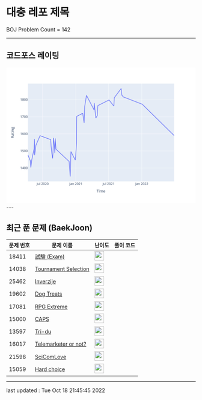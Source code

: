 # 대충 레포 제목

BOJ Problem Count = 142

---

## 코드포스 레이팅
[![Rating Graph](./cfStats.svg)](https://github.com/ingyu1008/Algorithm-Problem-Solving/blob/master/cfStats.html)---

## 최근 푼 문제 (BaekJoon)
| 문제 번호 | 문제 이름 | 난이도 | 풀이 코드 |
| --- | --- | --- | --- |
| 18411 | [試験 (Exam)](https://www.acmicpc.net/problem/18411) | <img height="25px" width="25px=" src="https://static.solved.ac/tier_small/2.svg"/> |  |
| 14038 | [Tournament Selection](https://www.acmicpc.net/problem/14038) | <img height="25px" width="25px=" src="https://static.solved.ac/tier_small/2.svg"/> |  |
| 25462 | [Inverzije](https://www.acmicpc.net/problem/25462) | <img height="25px" width="25px=" src="https://static.solved.ac/tier_small/20.svg"/> |  |
| 19602 | [Dog Treats](https://www.acmicpc.net/problem/19602) | <img height="25px" width="25px=" src="https://static.solved.ac/tier_small/2.svg"/> |  |
| 17081 | [RPG Extreme](https://www.acmicpc.net/problem/17081) | <img height="25px" width="25px=" src="https://static.solved.ac/tier_small/19.svg"/> |  |
| 15000 | [CAPS](https://www.acmicpc.net/problem/15000) | <img height="25px" width="25px=" src="https://static.solved.ac/tier_small/2.svg"/> |  |
| 13597 | [Tri-du](https://www.acmicpc.net/problem/13597) | <img height="25px" width="25px=" src="https://static.solved.ac/tier_small/2.svg"/> |  |
| 16017 | [Telemarketer or not?](https://www.acmicpc.net/problem/16017) | <img height="25px" width="25px=" src="https://static.solved.ac/tier_small/2.svg"/> |  |
| 21598 | [SciComLove](https://www.acmicpc.net/problem/21598) | <img height="25px" width="25px=" src="https://static.solved.ac/tier_small/1.svg"/> |  |
| 15059 | [Hard choice](https://www.acmicpc.net/problem/15059) | <img height="25px" width="25px=" src="https://static.solved.ac/tier_small/2.svg"/> |  |


---

last updated : Tue Oct 18 21:45:45 2022

